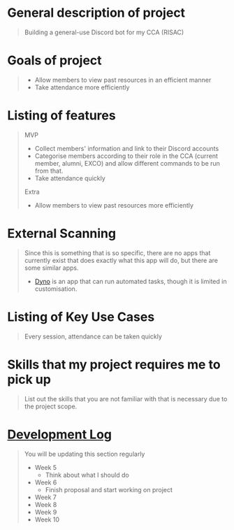 # General description of project
> Building a general-use Discord bot for my CCA (RISAC)

# Goals of project
> - Allow members to view past resources in an efficient manner
> - Take attendance more efficiently

# Listing of features
> MVP
> - Collect members' information and link to their Discord accounts
> - Categorise members according to their role in the CCA (current member, alumni, EXCO) and allow different commands to be run from that.
> - Take attendance quickly
> 
> Extra
> - Allow members to view past resources more efficiently
# External Scanning
> Since this is something that is so specific, there are no apps that currently exist that does exactly what this app will do, but there are some similar apps.
> 
> - [Dyno](https://dyno.gg) is an app that can run automated tasks, though it is limited in customisation.

# Listing of Key Use Cases
> Every session, attendance can be taken quickly
> 

# Skills that my project requires me to pick up
> List out the skills that you are not familiar with that is necessary due to the project scope.

# [Development Log](/devlog.md)
> You will be updating this section regularly
> - Week 5
>   - Think about what I should do
> - Week 6
>   - Finish proposal and start working on project
> - Week 7
> - Week 8
> - Week 9
> - Week 10
